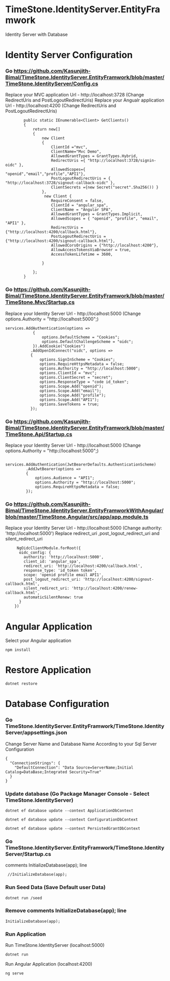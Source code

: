 # TimeStone.IdentityServer.EntityFramwork
Identity Server with   Database 

# Identity Server Configuration 

### Go https://github.com/Kasunjith-Bimal/TimeStone.IdentityServer.EntityFramwork/blob/master/TimeStone.IdentityServer/Config.cs

Replace your MVC application Url - http://localhost:3728 (Change RedirectUris and PostLogoutRedirectUris)
Replace your Angualr application Url - http://localhost:4200 (Change RedirectUris and PostLogoutRedirectUris)

```
        public static IEnumerable<Client> GetClients()
        {
            return new[]
            {
                new Client
                {
                    ClientId ="mvc",
                    ClientName="Mvc Demo",
                    AllowedGrantTypes = GrantTypes.Hybrid,
                    RedirectUris ={ "http://localhost:3728/signin-oidc" },
                    AllowedScopes={ "openid","email","profile","API1"},
                    PostLogoutRedirectUris = { "http://localhost:3728/signout-callback-oidc" },
                    ClientSecrets ={new Secret("secret".Sha256()) }  
                },
                 new Client {
                    RequireConsent = false,
                    ClientId = "angular_spa",
                    ClientName = "Angular SPA",
                    AllowedGrantTypes = GrantTypes.Implicit,
                    AllowedScopes = { "openid", "profile", "email", "API1" },
                    RedirectUris = {"http://localhost:4200/callback.html"},
                    PostLogoutRedirectUris = {"http://localhost:4200/signout-callback.html"},
                    AllowedCorsOrigins = {"http://localhost:4200"},
                    AllowAccessTokensViaBrowser = true,
                    AccessTokenLifetime = 3600,
                   
                }
               
            };
        }
```


### Go https://github.com/Kasunjith-Bimal/TimeStone.IdentityServer.EntityFramwork/blob/master/TimeStone.Mvc/Startup.cs

Replace your Identity Server Url - http://localhost:5000 (Change options.Authority = "http://localhost:5000";)

```
services.AddAuthentication(options =>
            {
                options.DefaultScheme = "Cookies";
                options.DefaultChallengeScheme = "oidc";
            }).AddCookie("Cookies")
           .AddOpenIdConnect("oidc", options =>
           {
               options.SignInScheme = "Cookies";
               options.RequireHttpsMetadata = false;
               options.Authority = "http://localhost:5000";
               options.ClientId = "mvc";
               options.ClientSecret = "secret";
               options.ResponseType = "code id_token";
               options.Scope.Add("openid");
               options.Scope.Add("email");
               options.Scope.Add("profile");
               options.Scope.Add("API1");
               options.SaveTokens = true;
           });
 ```
 
 ### Go https://github.com/Kasunjith-Bimal/TimeStone.IdentityServer.EntityFramwork/blob/master/TimeStone.Api/Startup.cs
 Replace your Identity Server Url - http://localhost:5000 (Change  options.Authority = "http://localhost:5000";)
 
 ```
             services.AddAuthentication(JwtBearerDefaults.AuthenticationScheme)
          .AddJwtBearer(options =>
          {
              options.Audience = "API1";
              options.Authority = "http://localhost:5000";
              options.RequireHttpsMetadata = false;
          });

 ```
 ### Go https://github.com/Kasunjith-Bimal/TimeStone.IdentityServer.EntityFramworkWithAngular/blob/master/TimeStone.Angular/src/app/app.module.ts
Replace your Identity Server Url - http://localhost:5000 (Change authority: 'http://localhost:5000')
Replace redirect_uri ,post_logout_redirect_uri and silent_redirect_uri
```
     NgOidcClientModule.forRoot({
      oidc_config: {
        authority: 'http://localhost:5000',
        client_id: 'angular_spa',
        redirect_uri: 'http://localhost:4200/callback.html',
        response_type: 'id_token token',
        scope: 'openid profile email API1',
        post_logout_redirect_uri: 'http://localhost:4200/signout-callback.html',
        silent_redirect_uri: 'http://localhost:4200/renew-callback.html',
        automaticSilentRenew: true
      }
    })

```
# Angular Application 
Select your Angular application
```
npm install
```

# Restore Application 
```
dotnet restore 
```
# Database Configuration 

### Go TimeStone.IdentityServer.EntityFramwork/TimeStone.IdentityServer/appsettings.json

Change Server Name and Database Name According to your Sql Server Configuration 

```
{
  "ConnectionStrings": {
    "DefaultConnection": "Data Source=ServerName;Initial Catalog=DataBase;Integrated Security=True"
  }
}
```

### Update database (Go Package Manager Console - Select TimeStone.IdentityServer)

```
dotnet ef database update --context ApplicationDbContext
```
```
dotnet ef database update --context ConfigurationDbContext
```
```
dotnet ef database update --context PersistedGrantDbContext
```
### Go TimeStone.IdentityServer.EntityFramwork/TimeStone.IdentityServer/Startup.cs

comments InitializeDatabase(app); line 

```
 //InitializeDatabase(app);
```

### Run Seed Data (Save Default user Data)

```
dotnet run /seed
```
### Remove comments InitializeDatabase(app); line 

```
InitializeDatabase(app);
```

### Run Application 
Run TimeStone.IdentityServer (localhost:5000)
```
dotnet run 
```
Run Angular Application (localhost:4200)
```
ng serve 
```
